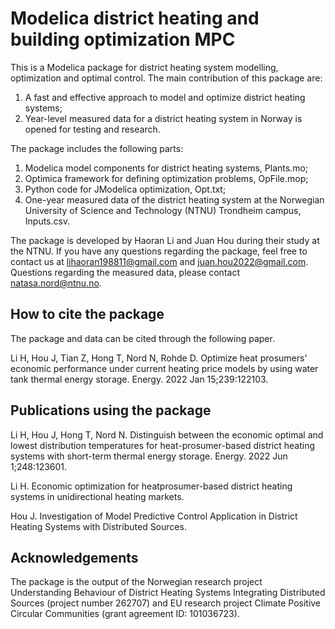 # Modelica district heating and building optimization MPC
This is a Modelica package for district heating system modelling, optimization and optimal control. The main contribution of this package are:
1) A fast and effective approach to model and optimize district heating systems;
2) Year-level measured data for a district heating system in Norway is opened for testing and research.

The package includes the following parts:
1) Modelica model components for district heating systems, Plants.mo;
2) Optimica framework for defining optimization problems, OpFile.mop;
3) Python code for JModelica optimization, Opt.txt;
4) One-year measured data of the district heating system at the Norwegian University of Science and Technology (NTNU) Trondheim campus, Inputs.csv.

The package is developed by Haoran Li and Juan Hou during their study at the NTNU. If you have any questions regarding the package, feel free to contact us at lihaoran198811@gmail.com and juan.hou2022@gmail.com. Questions regarding the measured data, please contact natasa.nord@ntnu.no.   

## How to cite the package
The package and data can be cited through the following paper.

Li H, Hou J, Tian Z, Hong T, Nord N, Rohde D. Optimize heat prosumers' economic performance under current heating price models by using water tank thermal energy storage. Energy. 2022 Jan 15;239:122103.

## Publications using the package
Li H, Hou J, Hong T, Nord N. Distinguish between the economic optimal and lowest distribution temperatures for heat-prosumer-based district heating systems with short-term thermal energy storage. Energy. 2022 Jun 1;248:123601.

Li H. Economic optimization for heatprosumer-based district heating systems in unidirectional heating markets.

Hou J. Investigation of Model Predictive Control Application in District Heating Systems with Distributed Sources.

## Acknowledgements
The package is the output of the Norwegian research project Understanding Behaviour of District Heating Systems Integrating Distributed Sources (project number 262707) and EU research project Climate Positive  Circular  Communities (grant  agreement ID: 101036723). 

